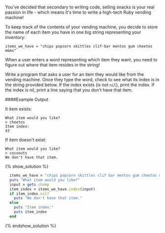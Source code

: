 You've decided that secondary to writing code, selling snacks is your real
passion in life - which means it's time to write a high-tech Ruby vending
machine!

To keep track of the contents of your vending machine, you decide to store the
name of each item you have in one big string representing your inventory:

`items_we_have = "chips popcorn skittles clif-bar mentos gum cheetos m&ms"`

When a user enters a word representing which item they want, you need to
figure out where that item resides in the string!

Write a program that asks a user for an item they would like from the vending
machine. Once they type the word, check to see what its index is in the
string provided below. If the index exists (is not `nil`), print the index.
If the index is nil, print a line saying that you don't have that item.

####Example Output

It item exists:

```no-highlight
What item would you like?
> cheetos
Item index:
43
```

If item doesn't exist:

```no-highlight
What item would you like?
> coconuts
We don't have that item.
```

{% show_solution %}
```ruby
  items_we_have = "chips popcorn skittles clif bar mentos gum cheetos m&ms"
  puts "What item would you like?"
  input = gets.chomp
  item_index = items_we_have.index(input)
  if item_index.nil?
    puts "We don't have that item."
  else
    puts "Item index:"
    puts item_index
  end
```
{% endshow_solution %}
